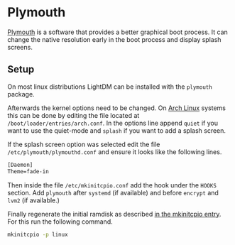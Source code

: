 # Plymouth 

[Plymouth](https://www.freedesktop.org/Software/Plymouth) is a software that provides a better
graphical boot process.
It can change the native resolution early in the boot process and display splash screens.

## Setup

On most linux distributions LightDM can be installed with the `plymouth` package.

Afterwards the kernel options need to be changed.
On [Arch Linux](/wiki/linux/arch-linux.md) systems this can be done by editing the file located at
`/boot/loader/entries/arch.conf`.
In the options line append `quiet` if you want to use the quiet-mode and `splash` if you want to 
add a splash screen.

If the splash screen option was selected edit the file `/etc/plymouth/plymouthd.conf` and ensure it
looks like the following lines.

```txt
[Daemon]
Theme=fade-in
```

Then inside the file `/etc/mkinitcpio.conf` add the hook under the `HOOKS` section.
Add `plymouth` after `systemd` (if available) and before `encrypt` and `lvm2` (if available.)

Finally regenerate the initial ramdisk as described
[in the mkinitcpio entry](/wiki/linux/mkinitcpio.md#manually-generate-initial-ramdisk).
For this run the following command.

```sh
mkinitcpio -p linux
```
